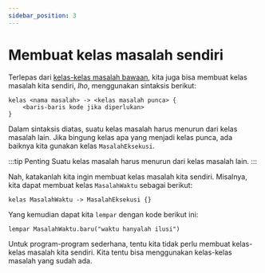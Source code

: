 ```yaml
---
sidebar_position: 3
---
```


# Membuat kelas masalah sendiri

Terlepas dari [kelas-kelas masalah bawaan](/docs/catatan/daftar-masalah), kita juga bisa membuat kelas masalah kita sendiri, _lho_, menggunakan sintaksis berikut:

```gara
kelas <nama masalah> -> <kelas masalah punca> {
    <baris-baris kode jika diperlukan>
}
```

Dalam sintaksis diatas, suatu kelas masalah harus menurun dari kelas masalah lain. Jika bingung kelas apa yang menjadi kelas punca, ada baiknya kita gunakan kelas `MasalahEksekusi`.

:::tip Penting
Suatu kelas masalah harus menurun dari kelas masalah lain.
:::

Nah, katakanlah kita ingin membuat kelas masalah kita sendiri. Misalnya, kita dapat membuat kelas `MasalahWaktu` sebagai berikut:

```gara
kelas MasalahWaktu -> MasalahEksekusi {}
```

Yang kemudian dapat kita `lempar` dengan kode berikut ini:

```gara
lempar MasalahWaktu.baru("waktu hanyalah ilusi")
```

Untuk program-program sederhana, tentu kita tidak perlu membuat kelas-kelas masalah kita sendiri. Kita tentu bisa menggunakan kelas-kelas masalah yang sudah ada.
